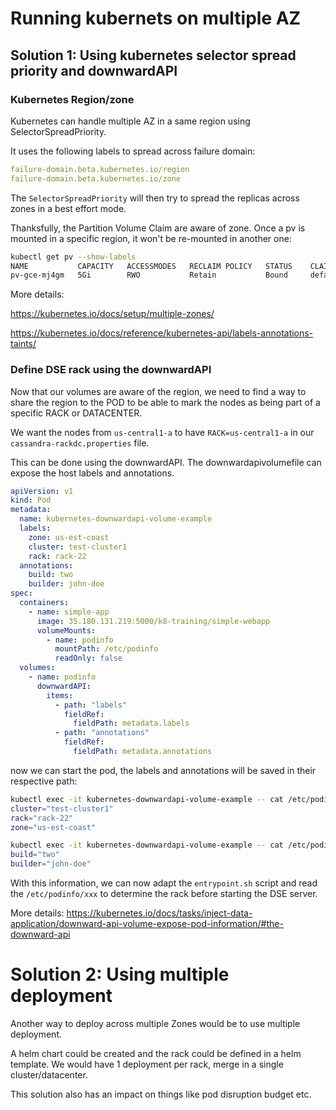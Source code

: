 # Running kubernets on multiple AZ

## Solution 1: Using kubernetes selector spread priority and downwardAPI
### Kubernetes Region/zone

Kubernetes can handle multiple AZ in a same region using SelectorSpreadPriority.

It uses the following labels to spread across failure domain:

```yaml
failure-domain.beta.kubernetes.io/region
failure-domain.beta.kubernetes.io/zone
```
 
The `SelectorSpreadPriority` will then try to spread the replicas across zones in a best effort mode.

Thanksfully, the Partition Volume Claim are aware of zone. Once a pv is mounted in a specific region, it won't be re-mounted in another one:

```bash
kubectl get pv --show-labels
NAME           CAPACITY   ACCESSMODES   RECLAIM POLICY   STATUS    CLAIM            STORAGECLASS    REASON    AGE       LABELS
pv-gce-mj4gm   5Gi        RWO           Retain           Bound     default/claim1   manual                    46s       failure-domain.beta.kubernetes.io/region=us-central1,failure-domain.beta.kubernetes.io/zone=us-central1-a
```

More details: 

https://kubernetes.io/docs/setup/multiple-zones/

https://kubernetes.io/docs/reference/kubernetes-api/labels-annotations-taints/

### Define DSE rack using the downwardAPI
Now that our volumes are aware of the region, we need to find a way to share the region to the POD to be able to mark the nodes as being part of a specific RACK or DATACENTER.

We want the nodes from `us-central1-a` to have `RACK=us-central1-a` in our `cassandra-rackdc.properties` file.

This can be done using the downwardAPI. The downwardapivolumefile can expose the host labels and annotations.

```yaml
apiVersion: v1
kind: Pod
metadata:
  name: kubernetes-downwardapi-volume-example
  labels:
    zone: us-est-coast
    cluster: test-cluster1
    rack: rack-22
  annotations:
    build: two
    builder: john-doe
spec:
  containers:
    - name: simple-app
      image: 35.180.131.219:5000/k8-training/simple-webapp
      volumeMounts:
        - name: podinfo
          mountPath: /etc/podinfo
          readOnly: false
  volumes:
    - name: podinfo
      downwardAPI:
        items:
          - path: "labels"
            fieldRef:
              fieldPath: metadata.labels
          - path: "annotations"
            fieldRef:
              fieldPath: metadata.annotations
```

now we can start the pod, the labels and annotations will be saved in their respective path:

```bash
kubectl exec -it kubernetes-downwardapi-volume-example -- cat /etc/podinfo/labels
cluster="test-cluster1"
rack="rack-22"
zone="us-est-coast"

kubectl exec -it kubernetes-downwardapi-volume-example -- cat /etc/podinfo/annotations
build="two"
builder="john-doe"
```

With this information, we can now adapt the `entrypoint.sh` script and read the `/etc/podinfo/xxx` to determine the rack before starting the DSE server.

More details: https://kubernetes.io/docs/tasks/inject-data-application/downward-api-volume-expose-pod-information/#the-downward-api

# Solution 2: Using multiple deployment
Another way to deploy across multiple Zones would be to use multiple deployment.

A helm chart could be created and the rack could be defined in a helm template. We would have 1 deployment per rack, merge in a single cluster/datacenter.

This solution also has an impact on things like pod disruption budget etc.